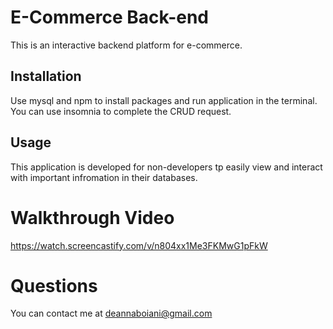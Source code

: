 # E-Commerce Back-end 
This is an interactive backend platform for e-commerce.

## Installation
Use mysql and npm to install packages and run application in the terminal. You can use insomnia to complete the CRUD request.

## Usage
This application is developed for non-developers tp easily view and interact with important infromation in their databases.

# Walkthrough Video
https://watch.screencastify.com/v/n804xx1Me3FKMwG1pFkW

# Questions
You can contact me at deannaboiani@gmail.com